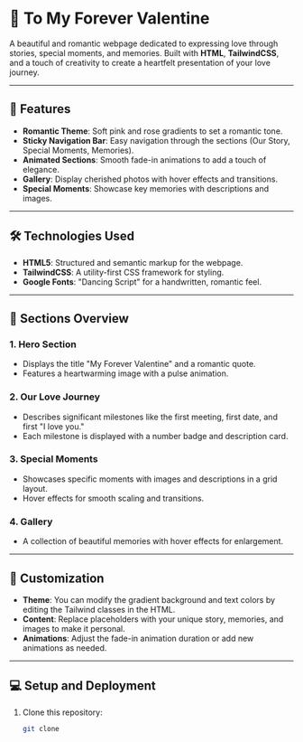# 💖 To My Forever Valentine

A beautiful and romantic webpage dedicated to expressing love through stories, special moments, and memories. Built with **HTML**, **TailwindCSS**, and a touch of creativity to create a heartfelt presentation of your love journey.

---

## 🌟 Features

- **Romantic Theme**: Soft pink and rose gradients to set a romantic tone.
- **Sticky Navigation Bar**: Easy navigation through the sections (Our Story, Special Moments, Memories).
- **Animated Sections**: Smooth fade-in animations to add a touch of elegance.
- **Gallery**: Display cherished photos with hover effects and transitions.
- **Special Moments**: Showcase key memories with descriptions and images.

---

## 🛠️ Technologies Used

- **HTML5**: Structured and semantic markup for the webpage.
- **TailwindCSS**: A utility-first CSS framework for styling.
- **Google Fonts**: "Dancing Script" for a handwritten, romantic feel.

---

## 📸 Sections Overview

### 1. **Hero Section**
   - Displays the title "My Forever Valentine" and a romantic quote.
   - Features a heartwarming image with a pulse animation.

### 2. **Our Love Journey**
   - Describes significant milestones like the first meeting, first date, and first "I love you."
   - Each milestone is displayed with a number badge and description card.

### 3. **Special Moments**
   - Showcases specific moments with images and descriptions in a grid layout.
   - Hover effects for smooth scaling and transitions.

### 4. **Gallery**
   - A collection of beautiful memories with hover effects for enlargement.

---

## 🎨 Customization

- **Theme**: You can modify the gradient background and text colors by editing the Tailwind classes in the HTML.
- **Content**: Replace placeholders with your unique story, memories, and images to make it personal.
- **Animations**: Adjust the fade-in animation duration or add new animations as needed.

---

## 💻 Setup and Deployment

1. Clone this repository:
   ```bash
   git clone 
